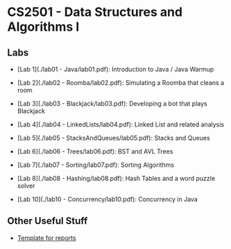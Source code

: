 CS2501 - Data Structures and Algorithms I
===============================

<a name="introduction"></a>Labs
--------------------------------------- 


- [Lab 1](./lab01 - Java/lab01.pdf): Introduction to Java / Java Warmup

- [Lab 2](./lab02 - Roomba/lab02.pdf): Simulating a Roomba that cleans a room

- [Lab 3](./lab03 - Blackjack/lab03.pdf): Developing a bot that plays Blackjack

- [Lab 4](./lab04 - LinkedLists/lab04.pdf): Linked List and related analysis

- [Lab 5](./lab05 - StacksAndQueues/lab05.pdf): Stacks and Queues

- [Lab 6](./lab06 - Trees/lab06.pdf): BST and AVL Trees

- [Lab 7](./lab07 - Sorting/lab07.pdf): Sorting Algorithms

- [Lab 8](./lab08 - Hashing/lab08.pdf): Hash Tables and a word puzzle solver

- [Lab 10](./lab10 - Concurrency/lab10.pdf): Concurrency in Java


<a name="other"></a>Other Useful Stuff
---------------------------------------

- [Template for reports](./WordPaperTemplate.zip) 
